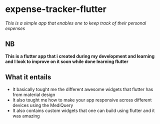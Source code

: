 # expense-tracker-flutter
*This is a simple app  that enables one to keep track of their personal expenses*
## NB
**This is a flutter app that i created during my development and learning and I look to improve on it soon while done learning flutter**
## What it entails
- It basically tought me the different awesome widgets that flutter has from material design
- It also tought me how to make your app responsive across different devices using the MediQuery
- It also contains custom widgets that one can build using flutter and it was amazing
